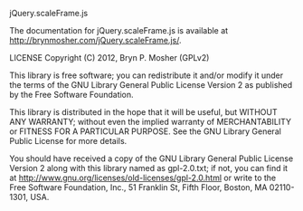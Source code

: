 jQuery.scaleFrame.js

The documentation for jQuery.scaleFrame.js is available at <http://brynmosher.com/jQuery.scaleFrame.js/>.

LICENSE
Copyright (C) 2012, Bryn P. Mosher (GPLv2)

This library is free software; you can redistribute it and/or modify it under the terms of the GNU Library General Public License Version 2 as published by the Free Software Foundation.

This library is distributed in the hope that it will be useful, but WITHOUT ANY WARRANTY; without even the implied warranty of MERCHANTABILITY or FITNESS FOR A PARTICULAR PURPOSE. See the GNU Library General Public License for more details.

You should have received a copy of the GNU Library General Public License Version 2 along with this library named as gpl-2.0.txt; if not, you can find it at <http://www.gnu.org/licenses/old-licenses/gpl-2.0.html> or write to the Free Software Foundation, Inc., 51 Franklin St, Fifth Floor, Boston, MA 02110-1301, USA.
